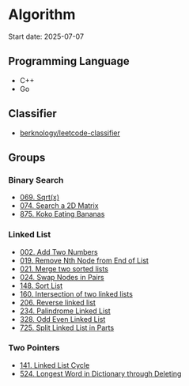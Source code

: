 # Algorithm

Start date: 2025-07-07

## Programming Language
- C++
- Go

## Classifier
- [berknology/leetcode-classifier](https://github.com/berknology/leetcode-classifier?tab=readme-ov-file#linked-list)

## Groups
### Binary Search
- [069. Sqrt(x)](https://leetcode.com/problems/sqrtx/)
- [074. Search a 2D Matrix](https://leetcode.com/problems/search-a-2d-matrix/)
- [875. Koko Eating Bananas](https://leetcode.com/problems/koko-eating-bananas/)

### Linked List
- [002. Add Two Numbers](https://leetcode.com/problems/add-two-numbers/)
- [019. Remove Nth Node from End of List](https://leetcode.com/problems/remove-nth-node-from-end-of-list/description/)
- [021. Merge two sorted lists](https://leetcode.com/problems/merge-two-sorted-lists/description/)
- [024. Swap Nodes in Pairs](https://leetcode.com/problems/swap-nodes-in-pairs/description/)
- [148. Sort List](https://leetcode.com/problems/sort-list/)
- [160. Intersection of two linked lists](https://leetcode.com/problems/intersection-of-two-linked-lists/description/)
- [206. Reverse linked list](https://leetcode.com/problems/reverse-linked-list/description/)
- [234. Palindrome Linked List](https://leetcode.com/problems/palindrome-linked-list/)
- [328. Odd Even Linked List](https://leetcode.com/problems/odd-even-linked-list/description/)
- [725. Split Linked List in Parts](https://leetcode.com/problems/split-linked-list-in-parts/description/)

### Two Pointers
- [141. Linked List Cycle](https://leetcode.com/problems/linked-list-cycle/description/)
- [524. Longest Word in Dictionary through Deleting](https://leetcode.com/problems/longest-word-in-dictionary-through-deleting/)
